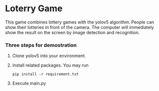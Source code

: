 # Loterry Game

This game combines lottery games with the yolov5 algorithm. People can show their lotteries in front of the camera. The computer will immediately show the result on the screen by image detection and recognition.

### Three steps for demostration

1. Clone yolov5 into your environment.
2. Install related packages. You may run

   `pip install -r requirement.txt`

3. Execute main.py
